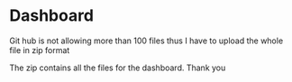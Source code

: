 # Dashboard
Git hub is not allowing more than 100 files thus I have to upload the whole file in zip format

The zip contains all the files for the dashboard.
Thank you
